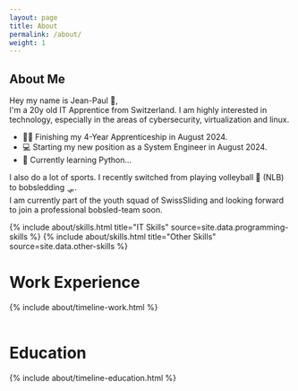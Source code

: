 ```yaml
---
layout: page
title: About
permalink: /about/
weight: 1
---
```


## **About Me**
Hey my name is Jean-Paul :wave:, <br>
I'm a 20y old IT Apprentice from Switzerland. I am highly interested in technology, especially in the areas of cybersecurity, virtualization and linux.
- :student: Finishing my 4-Year Apprenticeship in August 2024.
- :computer: Starting my new position as a System Engineer in August 2024.
- :snake: Currently learning Python... <br>

I also do a lot of sports. I recently switched from playing volleyball :volleyball: (NLB) to bobsledding :sled:.  
I am currently part of the youth squad of SwissSliding and looking forward to join a professional bobsled-team soon.


<div class="row">
{% include about/skills.html title="IT Skills" source=site.data.programming-skills %}
{% include about/skills.html title="Other Skills" source=site.data.other-skills %}
</div>

# **Work Experience**
<div class="row">
{% include about/timeline-work.html %}
</div>
<br>

# **Education**
<div class="row">
{% include about/timeline-education.html %}
</div>
